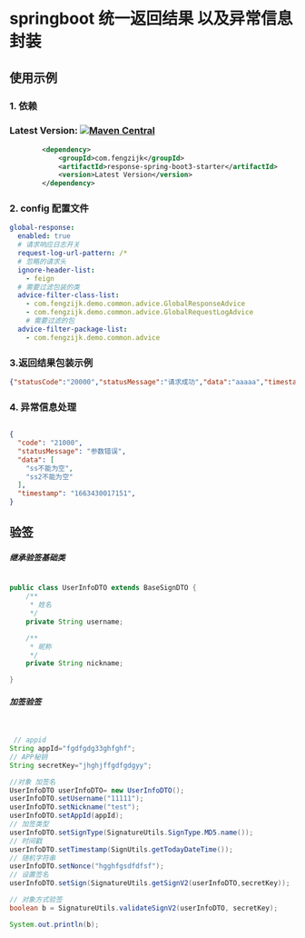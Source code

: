 # springboot 统一返回结果 以及异常信息封装 

## 使用示例


### 1. 依赖
### Latest Version: [![Maven Central](https://img.shields.io/maven-central/v/com.fengzijk/response-spring-boot3-starter.svg)](https://search.maven.org/search?q=g:com.fengzijka:response-spring-boot3-starter*)


``` xml
        <dependency>
            <groupId>com.fengzijk</groupId>
            <artifactId>response-spring-boot3-starter</artifactId>
            <version>Latest Version</version>
        </dependency>
```


### 2. config 配置文件
~~~yml
global-response:
  enabled: true
  # 请求响应日志开关
  request-log-url-pattern: /*
  # 忽略的请求头
  ignore-header-list:
    - feign
  # 需要过滤包装的类   
  advice-filter-class-list:
    - com.fengzijk.demo.common.advice.GlobalResponseAdvice
    - com.fengzijk.demo.common.advice.GlobalRequestLogAdvice
    # 需要过滤的包
  advice-filter-package-list: 
    - com.fengzijk.demo.common.advice

~~~


### 3.返回结果包装示例

~~~json
{"statusCode":"20000","statusMessage":"请求成功","data":"aaaaa","timestamp":"1735724275333"}
~~~

### 4. 异常信息处理
~~~json

{
  "code": "21000",
  "statusMessage": "参数错误",
  "data": [
    "ss不能为空",
    "ss2不能为空"
  ],
  "timestamp": "1663430017151",
}


~~~

## 验签
##### 继承验签基础类
~~~java

public class UserInfoDTO extends BaseSignDTO {
    /**
     * 姓名
     */
    private String username;

    /**
     * 昵称
     */
    private String nickname;

}
~~~

##### 加签验签
~~~ java


 // appid
String appId="fgdfgdg33ghfghf";
// APP秘钥 
String secretKey="jhghjffgdfgdgyy";

//对象 加签名
UserInfoDTO userInfoDTO= new UserInfoDTO();
userInfoDTO.setUsername("11111");
userInfoDTO.setNickname("test");
userInfoDTO.setAppId(appId);
// 加签类型
userInfoDTO.setSignType(SignatureUtils.SignType.MD5.name());
// 时间戳
userInfoDTO.setTimestamp(SignUtils.getTodayDateTime());
// 随机字符串
userInfoDTO.setNonce("hgghfgsdfdfsf");
// 设置签名
userInfoDTO.setSign(SignatureUtils.getSignV2(userInfoDTO,secretKey));

// 对象方式验签
boolean b = SignatureUtils.validateSignV2(userInfoDTO, secretKey);

System.out.println(b);
~~~
